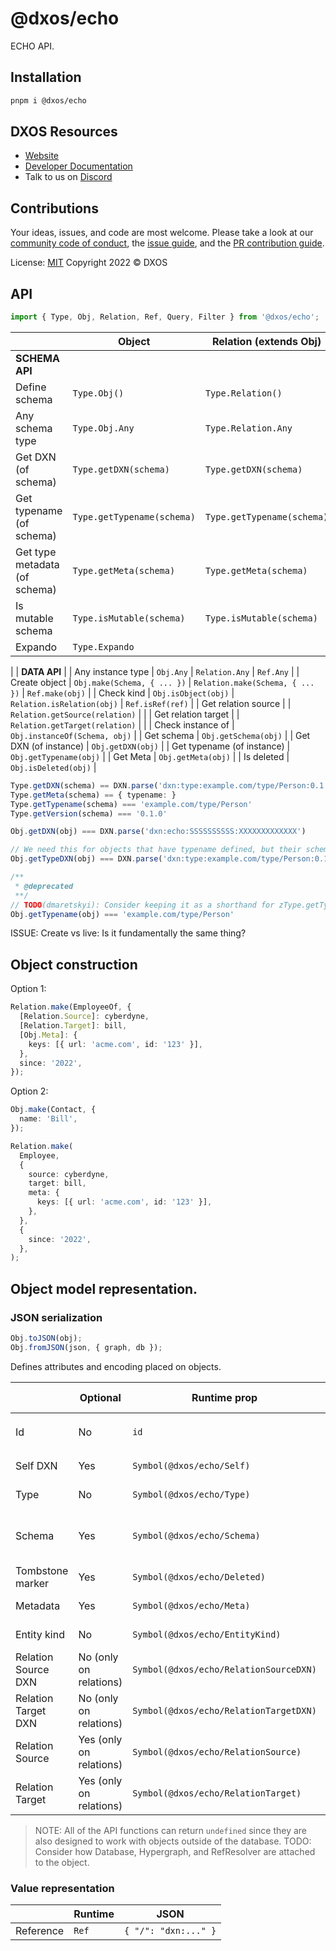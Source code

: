 # @dxos/echo

ECHO API.

## Installation

```bash
pnpm i @dxos/echo
```

## DXOS Resources

- [Website](https://dxos.org)
- [Developer Documentation](https://docs.dxos.org)
- Talk to us on [Discord](https://dxos.org/discord)

## Contributions

Your ideas, issues, and code are most welcome. Please take a look at our [community code of conduct](https://github.com/dxos/dxos/blob/main/CODE_OF_CONDUCT.md), the [issue guide](https://github.com/dxos/dxos/blob/main/CONTRIBUTING.md#submitting-issues), and the [PR contribution guide](https://github.com/dxos/dxos/blob/main/CONTRIBUTING.md#submitting-prs).

License: [MIT](./LICENSE) Copyright 2022 © DXOS

## API

```ts
import { Type, Obj, Relation, Ref, Query, Filter } from '@dxos/echo';
```

|                               | Object                     | Relation (extends Obj)     | Ref            |
| ----------------------------- | -------------------------- | -------------------------- | -------------- |
| **SCHEMA API**                |
| Define schema                 | `Type.Obj()`               | `Type.Relation()`          | `Type.Ref()`   |
| Any schema type               | `Type.Obj.Any`             | `Type.Relation.Any`        | `Type.Ref.Any` |
| Get DXN (of schema)           | `Type.getDXN(schema)`      | `Type.getDXN(schema)`      |                |
| Get typename (of schema)      | `Type.getTypename(schema)` | `Type.getTypename(schema)` |                |
| Get type metadata (of schema) | `Type.getMeta(schema)`     | `Type.getMeta(schema)`     |                |
| Is mutable schema             | `Type.isMutable(schema)`   | `Type.isMutable(schema)`   |                |
| Expando                       | `Type.Expando`             |

|
| **DATA API** |
| Any instance type | `Obj.Any` | `Relation.Any` | `Ref.Any` |
| Create object | `Obj.make(Schema, { ... })` | `Relation.make(Schema, { ... })` | `Ref.make(obj)` |
| Check kind | `Obj.isObject(obj)` | `Relation.isRelation(obj)` | `Ref.isRef(ref)` |
| Get relation source | | `Relation.getSource(relation)` | |
| Get relation target | | `Relation.getTarget(relation)` | |
| Check instance of | `Obj.instanceOf(Schema, obj)` |
| Get schema | `Obj.getSchema(obj)` |
| Get DXN (of instance) | `Obj.getDXN(obj)` |
| Get typename (of instance) | `Obj.getTypename(obj)` |
| Get Meta | `Obj.getMeta(obj)` |
| Is deleted | `Obj.isDeleted(obj)` |

```ts
Type.getDXN(schema) == DXN.parse('dxn:type:example.com/type/Person:0.1.0');
Type.getMeta(schema) == { typename: }
Type.getTypename(schema) === 'example.com/type/Person'
Type.getVersion(schema) === '0.1.0'

Obj.getDXN(obj) === DXN.parse('dxn:echo:SSSSSSSSSS:XXXXXXXXXXXXX')

// We need this for objects that have typename defined, but their schema can't be resolved (Obj.getSchema(obj) === undefined)
Obj.getTypeDXN(obj) === DXN.parse('dxn:type:example.com/type/Person:0.1.0');

/**
 * @deprecated
 **/
// TODO(dmaretskyi): Consider keeping it as a shorthand for zType.getTypename(Obj.getSchema(obj)) ?? Obj.getTypeDXN(obj)?.asTypeDXN()?.type`
Obj.getTypename(obj) === 'example.com/type/Person'
```

ISSUE: Create vs live: Is it fundamentally the same thing?

## Object construction

Option 1:

```ts
Relation.make(EmployeeOf, {
  [Relation.Source]: cyberdyne,
  [Relation.Target]: bill,
  [Obj.Meta]: {
    keys: [{ url: 'acme.com', id: '123' }],
  },
  since: '2022',
});
```

Option 2:

```ts
Obj.make(Contact, {
  name: 'Bill',
});

Relation.make(
  Employee,
  {
    source: cyberdyne,
    target: bill,
    meta: {
      keys: [{ url: 'acme.com', id: '123' }],
    },
  },
  {
    since: '2022',
  },
);
```

## Object model representation.

### JSON serialization

```ts
Obj.toJSON(obj);
Obj.fromJSON(json, { graph, db });
```

Defines attributes and encoding placed on objects.

|                     | Optional                | Runtime prop                           | Runtime type           | JSON prop                   | JSON type  | Description                    |
| ------------------- | ----------------------- | -------------------------------------- | ---------------------- | --------------------------- | ---------- | ------------------------------ |
| Id                  | No                      | `id`                                   | `ObjectID` ULID string | `id`                        | string     | Unique object ID               |
| Self DXN            | Yes                     | `Symbol(@dxos/echo/Self)`              | `DXN`                  | `@self`                     | string     | DXN to the object itself       |
| Type                | No                      | `Symbol(@dxos/echo/Type)`              | `DXN`                  | `@type`                     | string     | DXN to the object type         |
| Schema              | Yes                     | `Symbol(@dxos/echo/Schema)`            | Effect-Schema          | -                           |            | Reference to the object schema |
| Tombstone marker    | Yes                     | `Symbol(@dxos/echo/Deleted)`           | `boolean`              | `@deleted`                  | boolean    | Deletion marker                |
| Metadata            | Yes                     | `Symbol(@dxos/echo/Meta)`              | Metadata object        | `@meta`                     | object     | Metadata section               |
| Entity kind         | No                      | `Symbol(@dxos/echo/EntityKind)`        | `EntityKind`           | (inferred from other props) | string     | Obj vs Relation                |
| Relation Source DXN | No (only on relations)  | `Symbol(@dxos/echo/RelationSourceDXN)` | `DXN`                  | `@relationSource`           | DXN string | Relation source DXN            |
| Relation Target DXN | No (only on relations)  | `Symbol(@dxos/echo/RelationTargetDXN)` | `DXN`                  | `@relationTarget`           | DXN string | Relation target DXN            |
| Relation Source     | Yes (only on relations) | `Symbol(@dxos/echo/RelationSource)`    | `Object`               | -                           |            | Relation source object         |
| Relation Target     | Yes (only on relations) | `Symbol(@dxos/echo/RelationTarget)`    | `Object`               | -                           |            | Relation target object         |

> NOTE: All of the API functions can return `undefined` since they are also designed to work with objects outside of the database.
> TODO: Consider how Database, Hypergraph, and RefResolver are attached to the object.

### Value representation

|           | Runtime | JSON                 |
| --------- | ------- | -------------------- |
| Reference | `Ref`   | `{ "/": "dxn:..." }` |
